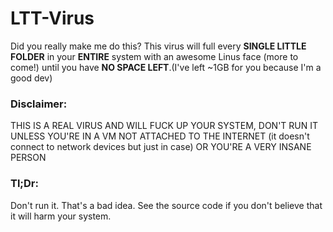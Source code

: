 # LTT-Virus
 Did you really make me do this? This virus will full every **SINGLE LITTLE FOLDER** in your __ENTIRE__ system with an awesome Linus face (more to come!) until you have **NO SPACE LEFT**.(I've left ~1GB for you because I'm a good dev)

### Disclaimer:

THIS IS A REAL VIRUS AND WILL FUCK UP YOUR SYSTEM, DON'T RUN IT UNLESS YOU'RE IN A VM NOT ATTACHED TO THE INTERNET (it doesn't connect to network devices but just in case) OR YOU'RE A VERY INSANE PERSON

### Tl;Dr:

Don't run it. That's a bad idea. See the source code if you don't believe that it will harm your system.
